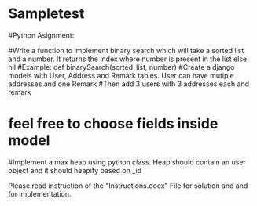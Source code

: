 # Sampletest
#Python Asignment:

#Write a function to implement binary search which will take a sorted list and a number. It returns the index where number is present in the list else nil
#Example: def binarySearch(sorted_list, number)
#Create a django models with User, Address and Remark tables. User can have mutiple addresses and one Remark
#Then add 3 users with 3 addresses each and remark
# feel free to choose fields inside model
#Implement a max heap using python class. Heap should contain an user object and it should heapify based on _id


Please read instruction of the "Instructions.docx" File for solution and and for implementation.